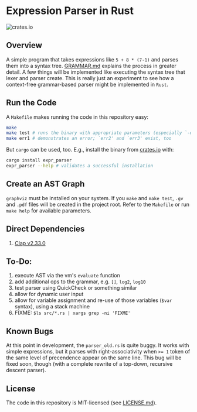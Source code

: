# Expression Parser in Rust

![crates.io](https://img.shields.io/crates/v/expr_parser.svg)

## Overview
A simple program that takes expressions like `5 + 8 * (7-1)` and parses them into a syntax tree. [GRAMMAR.md](./GRAMMAR.md) explains the process in greater detail. A few things will be implemented like executing the syntax tree that lexer and parser create. This is really just an experiment to see how a context-free grammar-based parser might be implemented in `Rust`.

## Run the Code
A `Makefile` makes running the code in this repository easy:

```bash
make
make test # runs the binary with appropriate parameters (especially `-e <expr>')
make err1 # demonstrates an error; `err2' and `err3' exist, too
```

But `cargo` can be used, too. E.g., install the binary from [crates.io](https://crates.io) with:

```bash
cargo install expr_parser
expr_parser --help # validates a successful installation
```

## Create an AST Graph
`graphviz` must be installed on your system. If you `make` and `make test`, `.gv` and `.pdf` files will be created in the project root. Refer to the `Makefile` or run `make help` for available parameters.

## Direct Dependencies

1. [Clap v2.33.0](https://crates.io/crates/clap)

## To-Do:
1. execute AST via the vm's `evaluate` function
1. add additional ops to the grammar, e.g. `[]`, `log2`, `log10`
1. test parser using QuickCheck or something similar
1. allow for dynamic user input
1. allow for variable assignment and re-use of those variables (`$var` syntax), using a stack machine
1. FIXME: `$ls src/*.rs | xargs grep -ni 'FIXME'`

## Known Bugs
At this point in development, the `parser_old.rs` is quite buggy. It works with simple expressions, but it parses with right-associativity when `>= 1` token of the same level of precendence appear on the same line. This bug will be fixed soon, though (with a complete rewrite of a top-down, recursive descent parser).

## License
The code in this repository is MIT-licensed (see [LICENSE.md](./LICENSE.md)).
